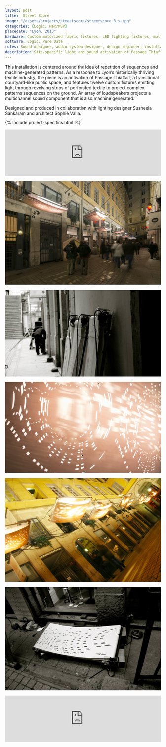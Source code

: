 ```yaml
---
layout: post
title:  Street Score
image: "/assets/projects/streetscore/streetscore_3_s.jpg"
categories: [Logic, Max/MSP]
placedate: "Lyon, 2013"
hardware: Custom motorized fabric fixtures, LED lighting fixtures, multichannel audio system, computer
software: Logic, Pure Data
roles: Sound designer, audio system designer, design engineer, installation coordinator
description: Site-specific light and sound activation of Passage Thiaffait
---
```


<div class="project-narrative">
<p>This installation is centered around the idea of repetition of sequences and machine-generated patterns. As a response to Lyon’s historically thriving textile industry, the piece is an activation of Passage Thiaffait, a transitional courtyard-like public space, and features twelve custom fixtures emitting light through revolving strips of perforated textile to project complex patterns sequences on the ground. An array of loudspeakers projects a multichannel sound component that is also machine generated.</p>

<p>Designed and produced in collaboration with lighting designer Susheela Sankaram and architect Sophie Valla.</p>
</div>

{% include project-specifics.html %}

<div class="project-media">
<iframe width="100%" scrolling="no" frameborder="no" allow="autoplay" src="https://w.soundcloud.com/player/?url=https%3A//api.soundcloud.com/tracks/126324397&color=%23ff5500&auto_play=false&hide_related=false&show_comments=true&show_user=true&show_reposts=false&show_teaser=true&visual=true"></iframe>

<p><img src="/assets/projects/streetscore/streetscore_3.jpg"></p>
<p><img src="/assets/projects/streetscore/streetscore_1.jpg"></p>
<p><img src="/assets/projects/streetscore/streetscore_2.jpg"></p>
<p><img src="/assets/projects/streetscore/streetscore_4.jpg"></p>
<p><img src="/assets/projects/streetscore/streetscore_5.jpg"></p>

<div class="video-container"><iframe width="100%" src="https://www.youtube.com/embed/kH1-xGra9RM" frameborder="0" allow="accelerometer; autoplay; encrypted-media; gyroscope; picture-in-picture" allowfullscreen></iframe></div>
</div>